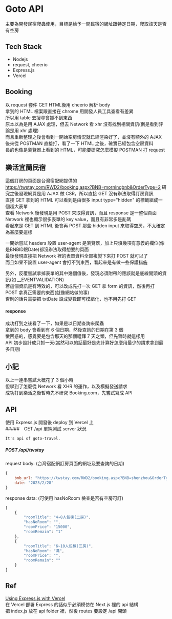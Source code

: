 # Goto API
主要為開發民宿爬蟲使用，目標是給予一間民宿的網址跟特定日期，爬取該天是否有空房

## Tech Stack
- Nodejs
- request, cheerio
- Express.js
- Vercel

## Booking
以 request 套件 GET HTML後用 cheerio 解析 body  
拿到的 HTML 檔案跟直接在 chrome 用開發人員工具查看有差異  
所以用 table 去搜尋會抓不到東西  
原本以為是用 AJAX 處理，但去 Network 看 xhr 沒有找到相關資訊(倒是看到評論是用 xhr 處理)  
而且重新整理之後會看到一開始空房情況就已經渲染好了，並沒有額外的 AJAX  
後來從 POSTMAN 直接打，看了一下 HTML 之後，確實已經包含空房資料  
長的也像是瀏覽器上看到的 HTML，可能要研究怎麼模擬 POSTMAN 打 request  

## 樂活宜蘭民宿
這個訂房的頁面是台灣宿配網提供的  
https://twstay.com/RWD2/booking.aspx?BNB=morningbnb&OrderType=2 
研究之後發現網頁是用 AJAX 做 CSR，所以直接 GET 沒有辦法取得訂房資訊  
直接 GET 拿到的 HTML 可以看到是由很多 input type="hidden" 的標籤組成一個超大表單  
查看 Network 後發現是用 POST 來取得資訊，而且 response 是一整個頁面  
Network 裡也顯示很多表單的 key value，而且有非常多是亂碼  
看起來是 GET 到 HTML 後會再 POST 那些 hidden input 來取得空房，不太確定為甚麼要這樣  

一開始嘗試 headers 設置 user-agent 是瀏覽器，加上只填幾項有意義的欄位(像是BNBID跟Date)都沒辦法取得想要的頁面  
最後發現直接把 Network 裡的表單資料全部複製下來打 POST 就可以了   
而且如果不設置 user-agent 會打不到東西，看起來是有做一些保護措施  

另外，反覆嘗試拿掉表單的其中幾個值後，發現必須附帶的應該就是底線開頭的資訊(如 __EVENTVALIDATION)  
若這個資訊是有時效的，可以改成先打一次 GET 拿 form 的資訊，然後再打 POST 拿真正需要的東西(就像網站做的事)  
否則的話只需要把 txtDate 設成變數即可模組化，也不用先打 GET  

#### response
成功打到之後看了一下，如果是以日期查詢來爬蟲  
拿到的 body 會看到有 6 個日期，然後查詢的日期在第 3 個  
蠻困惑的，感覺要是包含那天的那個禮拜 7 天之類，但先暫時就這樣用  
API 初步設計成只抓一天(當然可以的話最好是先計算好怎麼用最少的請求拿到最多日期)  

## 小記
以上一連串嘗試大概花了 3 個小時  
但學到了怎麼從 Network 看 XHR 的運作，以及模擬發送請求  
成功打到樂活之後暫時先不研究 Booking.com，先嘗試寫成 API

## API
使用 Express.js 開發後 deploy 到 Vercel 上  
#####　GET /api
單純測試 server 狀況
```
It's api of goto-travel.
```

##### POST /api/twstay
request body: (台灣宿配網訂房頁面的網址及要查詢的日期)
```js
{
    bnb_url: "https://twstay.com/RWD2/booking.aspx?BNB=shenzhou&OrderType=2",
    date: "2023/2/28"
}
```
response data: (可使用 hasNoRoom 檢查是否有空房可訂)
```js
[
    {
        "roomTitle": "4~8人包棟(二房)",
        "hasNoRoom": "",
        "roomPrice": "15000",
        "roomRemain": "1"
    },
    {
        "roomTitle": "6~10人包棟(三房)",
        "hasNoRoom": "滿",
        "roomPrice": "",
        "roomRemain": ""
    }
]
```


## Ref
[Using Express.js with Vercel](https://vercel.com/guides/using-express-with-vercel)  
在 Vercel 部署 Express 的話似乎必須模仿在 Next.js 裡的 api 結構  
把 index.js 放在 api folder 裡，然後 routes 要設定 /api 開頭  
